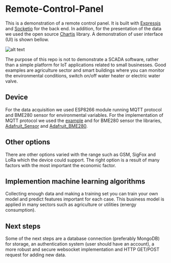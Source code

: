# Remote-Control-Panel


This is a demonstration of a remote control panel. It is built with [Expressjs](https://expressjs.com/) and [Socketio](https://socket.io/) for the back end. In addition,  for the presentation of the data we used the open source [Chartjs](https://www.chartjs.org/) library. A demonstration of user interface (UI) is shown bellow.

![alt text](https://github.com/SakisHous/iot-interface/tree/master/images)

The purpose of this repo is not to demonstrate a SCADA software, rather than a simple platform for IoT applications related to small businesses. Good examples are agriculture sector and smart buildings where you can monitor the environmental conditions, switch on/off water heater or electric water valve.


## Device 

For the data acquisition we used ESP8266 module running  MQTT protocol and BME280 sensor for environmental variables. For the implementation of MQTT protocol we used the [example](https://github.com/knolleary/pubsubclient/blob/master/examples/mqtt_esp8266/mqtt_esp8266.ino) and for BME280 sensor the libraries, [Adafruit_Sensor](https://github.com/adafruit/Adafruit_Sensor) and [Adafruit_BME280](https://github.com/adafruit/Adafruit_BME280_Library).

## Other options

There are other options varied with the range such as GSM, SigFox and LoRa which the device could support. The right option is a result of many factors with the most important the economic factor.


## Implemention machine learning algorithms

Collecting enough data and making a training set you can train your own model and predict features important for each case. This business model is applied in many sectors such as agriculture or utilities (energy consumption).


## Next steps

Some of the next steps are a database connection (preferably MongoDB) for storage, an authentication system (user should have an account), a more robust and secure websocket implementation and HTTP GET/POST request for adding new data.
